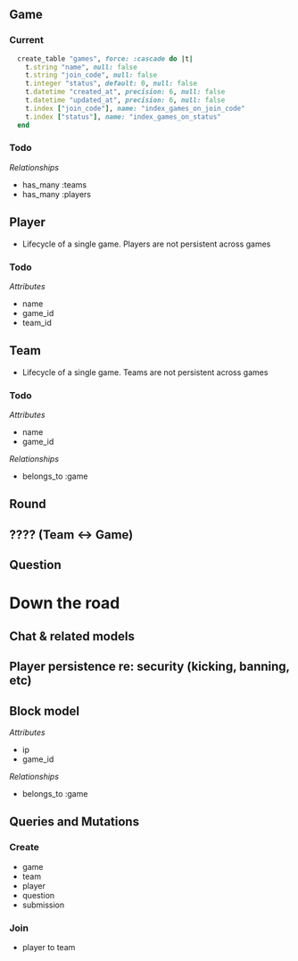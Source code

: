 
## Game

### Current
```ruby
  create_table "games", force: :cascade do |t|
    t.string "name", null: false
    t.string "join_code", null: false
    t.integer "status", default: 0, null: false
    t.datetime "created_at", precision: 6, null: false
    t.datetime "updated_at", precision: 6, null: false
    t.index ["join_code"], name: "index_games_on_join_code"
    t.index ["status"], name: "index_games_on_status"
  end
```

### Todo

*Relationships*

- has_many :teams
- has_many :players

## Player

- Lifecycle of a single game.  Players are not persistent across games

### Todo

*Attributes*

- name
- game_id
- team_id

## Team

- Lifecycle of a single game.  Teams are not persistent across games

### Todo

*Attributes*

- name
- game_id

*Relationships*

- belongs_to :game

## Round

## ???? (Team <-> Game)

## Question

# Down the road

## Chat & related models
## Player persistence re: security (kicking, banning, etc)

## Block model

*Attributes*

- ip
- game_id

*Relationships*

- belongs_to :game


## Queries and Mutations

### Create

- game
- team
- player
- question
- submission

### Join

- player to team




